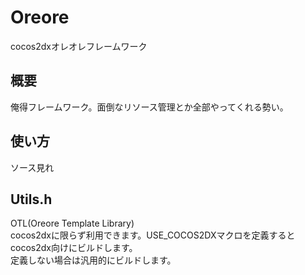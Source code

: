 # Oreore
cocos2dxオレオレフレームワーク
## 概要
俺得フレームワーク。面倒なリソース管理とか全部やってくれる勢い。
## 使い方
ソース見れ
## Utils.h
OTL(Oreore Template Library)  
cocos2dxに限らず利用できます。USE_COCOS2DXマクロを定義するとcocos2dx向けにビルドします。  
定義しない場合は汎用的にビルドします。